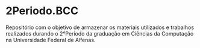 # 2Periodo.BCC
Repositório com o objetivo de armazenar os materiais utilizados e trabalhos realizados durando o 2°Período da graduação em Ciências da Computação na Universidade Federal de Alfenas.
